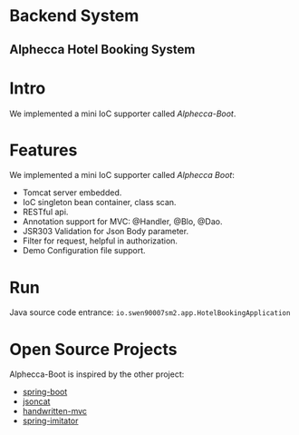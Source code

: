 # Backend System

## Alphecca Hotel Booking System
 
# Intro

We implemented a mini IoC supporter called *Alphecca-Boot*.

# Features

We implemented a mini IoC supporter called *Alphecca Boot*:
- Tomcat server embedded.
- IoC singleton bean container, class scan.
- RESTful api.
- Annotation support for MVC: @Handler, @Blo, @Dao.
- JSR303 Validation for Json Body parameter.
- Filter for request, helpful in authorization.
- Demo Configuration file support.

# Run
Java source code entrance: `io.swen90007sm2.app.HotelBookingApplication`

# Open Source Projects

Alphecca-Boot is inspired by the other project:

- [spring-boot](https://github.com/spring-projects/spring-boot)
- [jsoncat](https://github.com/Snailclimb/jsoncat)
- [handwritten-mvc](https://github.com/tyshawnlee/handwritten-mvc)
- [spring-imitator](https://github.com/Blackmesa-Canteen/spring-imitator)